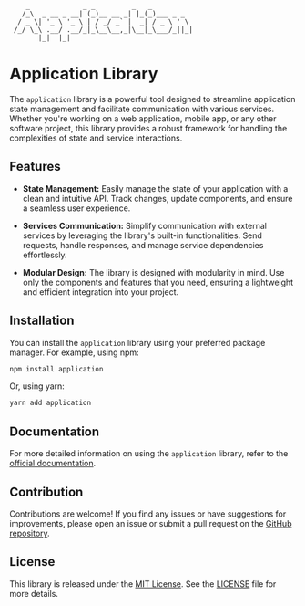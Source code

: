 ```
    _             _ _         _   _          
   /_\  _ __ _ __| (_)__ __ _| |_(_)___ _ _  
  / _ \| '_ \ '_ \ | / _/ _` |  _| / _ \ ' \ 
 /_/ \_\ .__/ .__/_|_\__\__,_|\__|_\___/_||_|
       |_|  |_|                              
```

# Application Library

The `application` library is a powerful tool designed to streamline application state management and facilitate communication with various services. Whether you're working on a web application, mobile app, or any other software project, this library provides a robust framework for handling the complexities of state and service interactions.

## Features

- **State Management:** Easily manage the state of your application with a clean and intuitive API. Track changes, update components, and ensure a seamless user experience.

- **Services Communication:** Simplify communication with external services by leveraging the library's built-in functionalities. Send requests, handle responses, and manage service dependencies effortlessly.

- **Modular Design:** The library is designed with modularity in mind. Use only the components and features that you need, ensuring a lightweight and efficient integration into your project.

## Installation

You can install the `application` library using your preferred package manager. For example, using npm:

```bash
npm install application
```

Or, using yarn:

```bash
yarn add application
```

## Documentation

For more detailed information on using the `application` library, refer to the [official documentation](https://yourdocumentationlink.com).

## Contribution

Contributions are welcome! If you find any issues or have suggestions for improvements, please open an issue or submit a pull request on the [GitHub repository](https://github.com/yourusername/application).

## License

This library is released under the [MIT License](LICENSE). See the [LICENSE](LICENSE) file for more details.